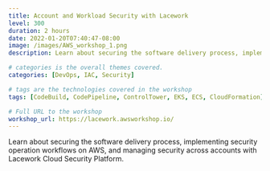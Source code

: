 ```yaml
---
title: Account and Workload Security with Lacework
level: 300
duration: 2 hours
date: 2022-01-20T07:40:47-08:00
image: /images/AWS_workshop_1.png
description: Learn about securing the software delivery process, implementing security operation workflows on AWS, and managing security across accounts with Lacework Cloud Security Platform.

# categories is the overall themes covered. 
categories: [DevOps, IAC, Security]

# tags are the technologies covered in the workshop
tags: [CodeBuild, CodePipeline, ControlTower, EKS, ECS, CloudFormation]

# Full URL to the workshop
workshop_url: https://lacework.awsworkshop.io/
---
```


Learn about securing the software delivery process, implementing security operation workflows on AWS, and managing security across accounts with Lacework Cloud Security Platform.
